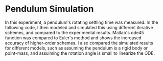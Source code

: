# Pendulum Simulation

In this experiment, a pendulum's rotating settling time was measured. In the following code, I then modeled and simulated this using different iterative schemes, and compared to the experimental results. Matlab's ode45 function was compared to Euler's method and shows the increased accuracy of higher-order schemes. I also compared the simulated results for different models, such as assuming the pendulum is a rigid body or point-mass, and assuiming the rotation angle is small to linearize the ODE.
